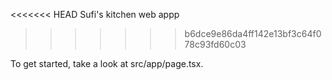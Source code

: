 <<<<<<< HEAD
Sufi's kitchen web appp

>>>>>>> b6dce9e86da4ff142e13bf3c64f078c93fd60c03

To get started, take a look at src/app/page.tsx.
